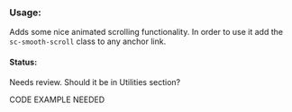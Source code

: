 ### Usage:

Adds some nice animated scrolling functionality. In order to use it add the `sc-smooth-scroll` class to any anchor link.

#### Status:

<p class="status review">Needs review. Should it be in Utilities section?</p>

CODE EXAMPLE NEEDED
